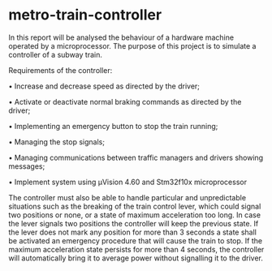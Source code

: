 # metro-train-controller
In this report will be analysed the behaviour of a hardware machine operated by  a microprocessor. The purpose of this project is to simulate a controller of a  subway train.

Requirements of the controller:

• Increase and decrease speed as directed by the driver;

• Activate or deactivate normal braking commands as directed by the driver;

• Implementing an emergency button to stop the train running;

• Managing the stop signals;

• Managing communications between traffic managers and drivers showing 
messages;

• Implement system using µVision 4.60 and Stm32f10x microprocessor

The controller must also be able to handle particular and unpredictable situations 
such as the breaking of the train control lever, which could signal two positions 
or none, or a state of maximum acceleration too long. 
In case the lever signals two positions the controller will keep the previous state.
If the lever does not mark any position for more than 3 seconds a state shall be 
activated an emergency procedure that will cause the train to stop.
If the maximum acceleration state persists for more than 4 seconds, the 
controller will automatically bring it to average power without signalling it to the 
driver.
